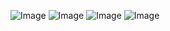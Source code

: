 ![Image](https://lh3.googleusercontent.com/HAWM7dHbdzQKSBYJ4jkR5lWO4LsjvleWFi2jY84kX2kwmVbFYyMZmMYxhjKQkZQvtidM0rCidA5B4pbDetpz2k7qkTFvyMu9H5vrPNeezqdj0sw-kLLNgLaDq9G2W7-S6UF154XMAvZJOFlR0LYBXGlwT6vcjZK7-wg9JrbNbOYq1iUWg7R6ABBBC980TrJFRDCW6WZ73zTxaqKWSxi_--tcKsUr2ngFp-EA33YY1JGbWQH-01j7TEQP9peaHnmXX0o-EQ3i4DO0haF6kVq1cMCKNj0c9CnVFdjgr3iO9YxYI2K5Lr_7X6zNgX4nWf6DT5X80VHmgRYTCe-oiOqMCW9DHVbPky69Yfb_lrumIF6gCTjlxcxZ5c7vLjo6DxAgEwiD_v4hdx-D2J_F31rvmh-ZF9rbdLziGXhHs-SCMBNpB-GZK7zbzgv2hk3KJbagEqfYxpKY9VaUvpXaRDy_3hq-Tc-SLZYDEO0pYTE1vV-Rmm6hbmvI8R1eyYy5NNkEMLFhNvw_cZZBkGmaF6kkXiC0nKYpZE4IqPIB70dY8c2BfoF0_UR8PYvx1sw2RQ9k7A5pYIYjf_VBMWpc2yS5Xz2bTjby1NJGW0gq6pBF9rPl3CFh532NkhY-wmwSXA8AlyBC6Ssd5eBrC1JojzpxMWrnvTaBLjvv=w994-h559-no)
![Image](https://lh3.googleusercontent.com/73SnBJb-Jnn-pS_3kZHZrTBeHpRsdzKqS29HLvA7RK0oVvlhvkEtv9zKG2q6PJyspWk5GGOfuqL-Xe7B9wq9baVyk96yhMOijps-aJRu5ntSsYQzdDRfPquEB2Cia7Oe2XOAtDcJSNGqrSzX6CJKULH4mgIbtV0vUkeaGz5ONzElFoYLqi-gaaCVAi8P6tbYC9cqni2JmTLGRxDFpTWtdzcRu9plAwX8B3LxwZvZGDlsySw3aFakMejzudurvAzhtjPmdfiMHLt6XhGmMojlpMVu7mGdPhcWfQHUSVR0NQHVbZ4PnGlNlLTB5-GNABE1YROz1D-94By9poUp6kwu_ZbElSaOO9HGPZ9TZke7j0rwfCNLkVTomAbooOUPoovRuKYc2KBMYFhCMEV72Mgxzt55DU4nwV-3QDDIYXd0g8-az8n8mr8MU9lxs7VDAdTGe7MylAY6htbRewmV4bgU5Q7vuORllRVcmhem0PZtPoxRf2XVrx0jVHEdugZ0O6QT2uIJcYLxYbvGpP8AwHG8BCLr5lnfiyS4J1ReIR8zMwIOeUKf-f7eaOGzXgwEWe3s-MKEqH7tP6J2HXdIkCUONTOfjjx5MGESE8cZ6eyhDs40uB8eysRS4Uxt_dbVw5M5Mx9m9ATKUPHdfZ3AvbMon2AJQ7NC4rgp=w994-h559-no)
![Image](https://lh3.googleusercontent.com/KBsiOaUtCHBopyOL9ZK_JSqlazLWtcwLGyyr7TLwnXR2rkACJDPpN4qHOQSRDV35d9U1BKl8atArM9FfogXoPtsr8GQYsMXhtjhIJWcPRans-26m_CoBiYmQ7yEzIjHIVHb2e-B24zxAgqqOM4gcwts9FnhcSaRXC-czitzDcjv-19CoZPkfa7m0RvTDILrkSqGQs0h_ygaCn9pxuIILbp1XpaTVhNylv6vZ08WAGHkh-9BjnTK0zeB1sjJoxDX_w23Z5XqydlCxDCSAbtc1ajkksPDypGtJPF-8oLOIfuGs90EbCaEsY92PEwXBFbip9Z4Z56T5wHdw-_yD_rmCxyh_9zgFoqk6jvtTEJVre-ZmCeU37gX6ewbhsRps_hGJ-HTciKPSx_HoYr8__1qgP-ImWm3N0x8IfwCbGZApmsTm35qjccF82xj7IZKR2ub1of8S87YUH5KNB_cO9RE9lSoCPXnkvgOF_B4I1QRor1RpYGrgmbzKpBwnbGd7jCttwFN3fEtdX6IYY20y9MbCMtrynnGMqzAiKCK4Foklsq0dYf2rg9KqVGVNZa4mqalsYTnYMCYy9GRjLX3knJ14Vaa-3qmQEZjQrJfOzc4sVxUzqUWZYpwPCp3kZY6TGB_UDmt-7Rp70814HfaY2x-uD2alNpngDMuC=w995-h560-no)
![Image](https://lh3.googleusercontent.com/SrGrwWZWXJjDTx5hat0iCrh9gNPrVIRyAlnKBmUc2D3tvmB-k77yWSb80adCilLxebpIlcvSU0ff0ukojFAMurAxbRey8_770l7U5WQCViQ3qF4Y-q_JQUf_eeDNDPneoseOE5xn2T3l_mqpMNd_W2hoMtVEsC2v9tpSJjQ0zEbvJOrDoJfC2--RMoCufemqNn0ViFh2N1tJWm-LpscXUcbMGPihAb4RrNFQRwHDXNKph3i9C1kKB6z47Y5tesWNja-c8HfLmNcwE8NI5vhNnbSJtk6Noia19yFCYhMXYNxOnaQkJ9SaP0AOPqD52_YvzPiTqfMe4G7wjnWkaa6BlvLoLDADd-PPkMOKTdKAqvnZgXRUWhCEIS3qBjxcOQbgCWS9Y7jjzhl8iDU-kCXyv4hPcZNAUqmmUFndpEE2ImtX3A8fWZBqNesrJQznNp8L5mShBCXByRWy4o50M-TjTcUXrTqxJYGQ9BpvsZotwn18Q41aprBwF38ZK_kYiDTrFtRXsnxdnQMhitdpUris06fUCRBRmH3lIpyzLYvKJnjawAAawPUpD22P7fla8tgGFAwSgxWy-xOQHm3XJtx7kT0Uzw-puBPQar5j_gfIj0-VSbQvD82ApU2hHnFWQEGjH0O4A4PxzED3V3EffoFQO2-zUBi6cfeW=w996-h560-no)
